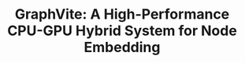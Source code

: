 ---
title: "GraphVite: A High-Performance CPU-GPU Hybrid System for Node Embedding"
image: /assets/images/papers/graphvite-thumbnail.jpg
conference: WWW
highlight: 68k+ downloads
time: 2019.05
authors:
  - Zhaocheng Zhu
  - Shizhen Xu
  - Meng Qu
  - Jian Tang
links:
  - title: Paper
    link: https://arxiv.org/pdf/1903.00757.pdf
  - title: Website
    link: https://graphvite.io/
  - title: Tutorial
    link: https://graphvite.io/tutorials
  - title: Code
    link: https://github.com/DeepGraphLearning/graphvite
categories:
  - selected
tags:
  - graph representation learning
  - system
---
